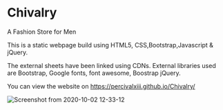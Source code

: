 # Chivalry
A Fashion Store for Men

This is a static webpage build using HTML5, CSS,Bootstrap,Javascript & jQuery.


The external sheets have been linked using CDNs. 
External libraries used are Bootstrap, Google fonts, font awesome, Boostrap jQuery. 


You can view the website on 
https://percivalxiii.github.io/Chivalry/


![Screenshot from 2020-10-02 12-33-12](https://user-images.githubusercontent.com/50179165/94897080-91af4180-04ac-11eb-88e1-5af8b7d0c8b7.png)

